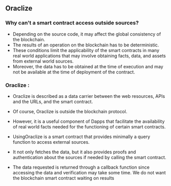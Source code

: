 ## Oraclize

### Why can't a smart contract access outside sources?
- Depending on the source code, it may affect the global consistency of the blockchain.
- The results of an operation on the blockchain has to be deterministic.
- These conditions limit the applicability of the smart contracts in many real world applications that may involve obtaining facts, data, and assets from external world sources. 
- Moreover, the data has to be obtained at the time of execution and may not be available at the time of deployment of the contract.

### Oraclize :
- Oraclize is described as a data carrier between the web resources, APIs and the URLs, and the smart contract.
- Of course, Oraclize is outside the blockchain protocol.
- However, it is a useful component of Dapps that facilitate the availability of real world facts needed for the functioning of certain smart contracts.

- UsingOraclize is a smart contract that provides minimally a query function to access external sources. 
- It not only fetches the data, but it also provides proofs and authentication about the sources if needed by calling the smart contract.
- The data requested is returned through a callback function since accessing the data and verification may take some time. We do not want the blockchain smart contract waiting on results

